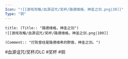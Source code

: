 ```yaml
---
Icon: "![[游戏攻略/血源诅咒/奖杯/路德维格，神圣之剑.png|30]]"
Type: "铜"
---
```

```ad-common-bronze-trophy
title: (Title:: "路德维格，神圣之剑")
![[游戏攻略/血源诅咒/奖杯/路德维格，神圣之剑.png|100]]

(Comment:: "打败曾经是路德维希的野兽，神圣之剑。")
```

#血源诅咒/奖杯/DLC #奖杯 #铜
